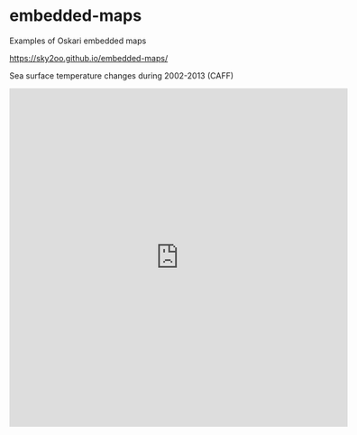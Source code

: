 # embedded-maps
Examples of Oskari embedded maps

https://sky2oo.github.io/embedded-maps/

Sea surface temperature changes during 2002-2013 (CAFF)
<iframe src="https://geoportal.arctic-sdi.org/?lang=en&uuid=53f30146-cb9c-4823-87b6-fa47b15e7b2d" width="600" height="600" allow="geolocation" style="border: none;"></iframe>
